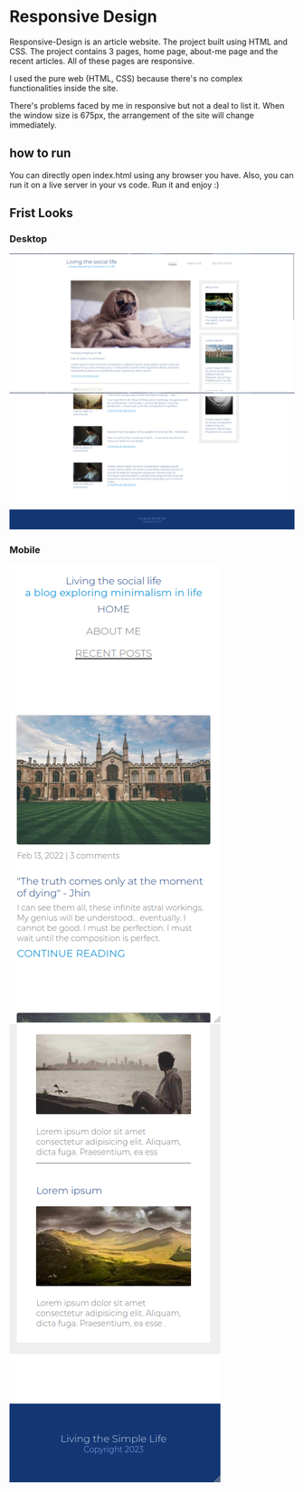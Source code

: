 # Responsive Design 
Responsive-Design is an article website. The project built using HTML and CSS. The project contains 3 pages, home page, about-me page and the recent articles. All of these pages are responsive.

I used the pure web (HTML, CSS) because there's no complex functionalities inside the site. 

There's problems faced by me in responsive but not a deal to list it. When the window size is 675px, the arrangement of the site will change immediately. 

## how to run
You can directly open index.html using any browser you have. Also, you can run it on a live server in your vs code. Run it and enjoy :)
## Frist Looks
### Desktop 

<img src='assets/res1.png' style='width=100%;' />
<img src='assets/res2.png' style='width=100%;' />

### Mobile

<div align="left">
<img src='assets/res3.png' style='width=100%;' />
<img src='assets/res4.png' style='width=100%;' />

</div>
